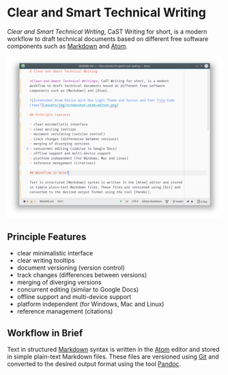 # Clear and Smart Technical Writing

*Clear and Smart Technical Writing*, CaST Writing for short, is a modern workflow to draft technical documents based on different free software components such as [Markdown] and [Atom].

![Screenshot Atom Editor with One Light Theme and Syntax and font Fira Code (16px)](assets/img/screenshot-atom-editor.png)

## Principle Features

- clear minimalistic interface
- clear writing tooltips
- document versioning (version control)
- track changes (differences between versions)
- merging of diverging versions
- concurrent editing (similar to Google Docs)
- offline support and multi-device support
- platform independent (for Windows, Mac and Linux)
- reference management (citations)

## Workflow in Brief

Text in structured [Markdown] syntax is written in the [Atom] editor and stored in simple plain-text Markdown files. These files are versioned using [Git] and converted to the desired output format using the tool [Pandoc].

[Markdown]: https://en.wikipedia.org/wiki/Markdown
[Atom]: https://en.wikipedia.org/wiki/Atom_(text_editor)
[Git]: https://en.wikipedia.org/wiki/Git
[Pandoc]: https://en.wikipedia.org/wiki/Pandoc

